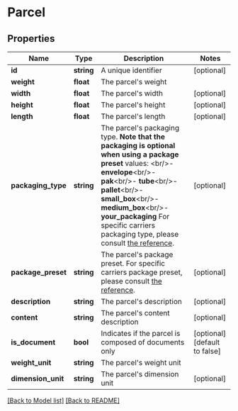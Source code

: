 # Parcel

## Properties
Name | Type | Description | Notes
------------ | ------------- | ------------- | -------------
**id** | **string** | A unique identifier | [optional] 
**weight** | **float** | The parcel&#x27;s weight | 
**width** | **float** | The parcel&#x27;s width | [optional] 
**height** | **float** | The parcel&#x27;s height | [optional] 
**length** | **float** | The parcel&#x27;s length | [optional] 
**packaging_type** | **string** | The parcel&#x27;s packaging type.  **Note that the packaging is optional when using a package preset**  values: &lt;br/&gt;- **envelope**&lt;br/&gt;- **pak**&lt;br/&gt;- **tube**&lt;br/&gt;- **pallet**&lt;br/&gt;- **small_box**&lt;br/&gt;- **medium_box**&lt;br/&gt;- **your_packaging**  For specific carriers packaging type, please consult [the reference](#operation/references). | [optional] 
**package_preset** | **string** | The parcel&#x27;s package preset.  For specific carriers package preset, please consult [the reference](#operation/references). | [optional] 
**description** | **string** | The parcel&#x27;s description | [optional] 
**content** | **string** | The parcel&#x27;s content description | [optional] 
**is_document** | **bool** | Indicates if the parcel is composed of documents only | [optional] [default to false]
**weight_unit** | **string** | The parcel&#x27;s weight unit | 
**dimension_unit** | **string** | The parcel&#x27;s dimension unit | [optional] 

[[Back to Model list]](../../README.md#documentation-for-models) [[Back to README]](../../README.md)

